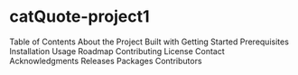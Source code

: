 # catQuote-project1

Table of Contents
About the Project
Built with
Getting Started
Prerequisites
Installation
Usage
Roadmap
Contributing
License
Contact
Acknowledgments
Releases
Packages
Contributors


